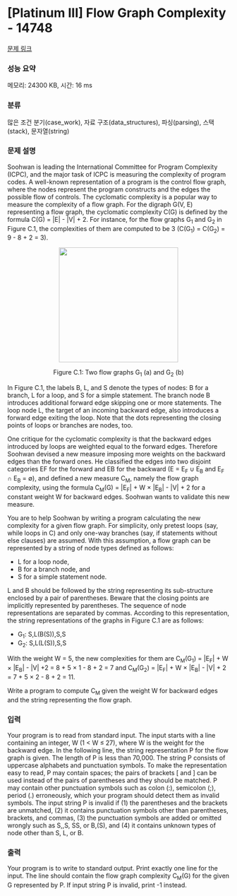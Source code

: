 # [Platinum III] Flow Graph Complexity - 14748 

[문제 링크](https://www.acmicpc.net/problem/14748) 

### 성능 요약

메모리: 24300 KB, 시간: 16 ms

### 분류

많은 조건 분기(case_work), 자료 구조(data_structures), 파싱(parsing), 스택(stack), 문자열(string)

### 문제 설명

<p>Soohwan is leading the International Committee for Program Complexity (ICPC), and the major task of ICPC is measuring the complexity of program codes. A well-known representation of a program is the control flow graph, where the nodes represent the program constructs and the edges the possible flow of controls. The cyclomatic complexity is a popular way to measure the complexity of a flow graph. For the digraph G(V, E) representing a flow graph, the cyclomatic complexity C(G) is defined by the formula C(G) = |E| - |V| + 2. For instance, for the flow graphs G<sub>1</sub> and G<sub>2</sub> in Figure C.1, the complexities of them are computed to be 3 (C(G<sub>1</sub>) = C(G<sub>2</sub>) = 9 - 8 + 2 = 3).</p>

<p style="text-align: center;"><img alt="" src="https://onlinejudgeimages.s3-ap-northeast-1.amazonaws.com/problem/14748/1.png" style="height:260px; width:270px"></p>

<p style="text-align: center;">Figure C.1: Two flow graphs G<sub>1</sub> (a) and G<sub>2</sub> (b)</p>

<p>In Figure C.1, the labels B, L, and S denote the types of nodes: B for a branch, L for a loop, and S for a simple statement. The branch node B introduces additional forward edge skipping one or more statements. The loop node L, the target of an incoming backward edge, also introduces a forward edge exiting the loop. Note that the dots representing the closing points of loops or branches are nodes, too.</p>

<p>One critique for the cyclomatic complexity is that the backward edges introduced by loops are weighted equal to the forward edges. Therefore Soohwan devised a new measure imposing more weights on the backward edges than the forward ones. He classified the edges into two disjoint categories EF for the forward and EB for the backward (E = E<sub>F</sub> ∪ E<sub>B</sub> and E<sub>F</sub> ∩ E<sub>B</sub> = ∅), and defined a new measure C<sub>M</sub>, namely the flow graph complexity, using the formula C<sub>M</sub>(G) = |E<sub>F</sub>| + W × |E<sub>B</sub>| - |V| + 2 for a constant weight W for backward edges. Soohwan wants to validate this new measure.</p>

<p>You are to help Soohwan by writing a program calculating the new complexity for a given flow graph. For simplicity, only pretest loops (say, while loops in C) and only one-way branches (say, if statements without else clauses) are assumed. With this assumption, a flow graph can be represented by a string of node types defined as follows:</p>

<ul>
	<li>L for a loop node,</li>
	<li>B for a branch node, and</li>
	<li>S for a simple statement node.</li>
</ul>

<p>L and B should be followed by the string representing its sub-structure enclosed by a pair of parentheses. Beware that the closing points are implicitly represented by parentheses. The sequence of node representations are separated by commas. According to this representation, the string representations of the graphs in Figure C.1 are as follows:</p>

<ul>
	<li>G<sub>1</sub>: S,L(B(S)),S,S</li>
	<li>G<sub>2</sub>: S,L(L(S)),S,S</li>
</ul>

<p>With the weight W = 5, the new complexities for them are C<sub>M</sub>(G<sub>1</sub>) = |E<sub>F</sub>| + W × |E<sub>B</sub>| - |V| +2 = 8 + 5 × 1 - 8 + 2 = 7 and C<sub>M</sub>(G<sub>2</sub>) = |E<sub>F</sub>| + W × |E<sub>B</sub>| - |V| + 2 = 7 + 5 × 2 - 8 + 2 = 11.</p>

<p>Write a program to compute C<sub>M</sub> given the weight W for backward edges and the string representing the flow graph.</p>

### 입력 

 <p>Your program is to read from standard input. The input starts with a line containing an integer, W (1 < W ≤ 27), where W is the weight for the backward edge. In the following line, the string representation P for the flow graph is given. The length of P is less than 70,000. The string P consists of uppercase alphabets and punctuation symbols. To make the representation easy to read, P may contain spaces; the pairs of brackets [ and ] can be used instead of the pairs of parentheses and they should be matched. P may contain other punctuation symbols such as colon (:), semicolon (;), period (.) erroneously, which your program should detect them as invalid symbols. The input string P is invalid if (1) the parentheses and the brackets are unmatched, (2) it contains punctuation symbols other than parentheses, brackets, and commas, (3) the punctuation symbols are added or omitted wrongly such as S,,S, SS, or B,(S), and (4) it contains unknown types of node other than S, L, or B.</p>

### 출력 

 <p>Your program is to write to standard output. Print exactly one line for the input. The line should contain the flow graph complexity C<sub>M</sub>(G) for the given G represented by P. If input string P is invalid, print -1 instead.</p>

